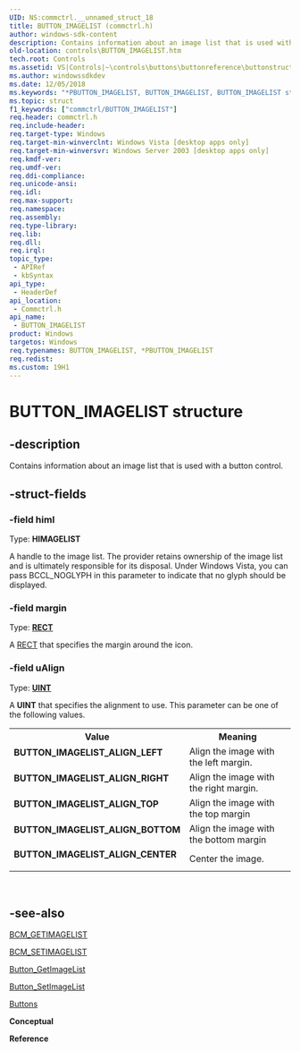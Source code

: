 ```yaml
---
UID: NS:commctrl.__unnamed_struct_18
title: BUTTON_IMAGELIST (commctrl.h)
author: windows-sdk-content
description: Contains information about an image list that is used with a button control.
old-location: controls\BUTTON_IMAGELIST.htm
tech.root: Controls
ms.assetid: VS|Controls|~\controls\buttons\buttonreference\buttonstructures\button_imagelist.htm
ms.author: windowssdkdev
ms.date: 12/05/2018
ms.keywords: "*PBUTTON_IMAGELIST, BUTTON_IMAGELIST, BUTTON_IMAGELIST structure [Windows Controls], BUTTON_IMAGELIST_ALIGN_BOTTOM, BUTTON_IMAGELIST_ALIGN_CENTER, BUTTON_IMAGELIST_ALIGN_LEFT, BUTTON_IMAGELIST_ALIGN_RIGHT, BUTTON_IMAGELIST_ALIGN_TOP, PBUTTON_IMAGELIST, PBUTTON_IMAGELIST structure pointer [Windows Controls], _win32_BUTTON_IMAGELIST_str, _win32_BUTTON_IMAGELIST_str_cpp, commctrl/BUTTON_IMAGELIST, commctrl/PBUTTON_IMAGELIST, controls.BUTTON_IMAGELIST, controls._win32_BUTTON_IMAGELIST_str"
ms.topic: struct
f1_keywords: ["commctrl/BUTTON_IMAGELIST"]
req.header: commctrl.h
req.include-header: 
req.target-type: Windows
req.target-min-winverclnt: Windows Vista [desktop apps only]
req.target-min-winversvr: Windows Server 2003 [desktop apps only]
req.kmdf-ver: 
req.umdf-ver: 
req.ddi-compliance: 
req.unicode-ansi: 
req.idl: 
req.max-support: 
req.namespace: 
req.assembly: 
req.type-library: 
req.lib: 
req.dll: 
req.irql: 
topic_type:
 - APIRef
 - kbSyntax
api_type:
 - HeaderDef
api_location:
 - Commctrl.h
api_name:
 - BUTTON_IMAGELIST
product: Windows
targetos: Windows
req.typenames: BUTTON_IMAGELIST, *PBUTTON_IMAGELIST
req.redist: 
ms.custom: 19H1
---
```


# BUTTON_IMAGELIST structure


## -description


Contains information about an image list that is used with a button control.


## -struct-fields




### -field himl

Type: <b>HIMAGELIST</b>

A handle to the image list. The provider retains ownership of the image list and is ultimately responsible for its disposal. Under Windows Vista, you can pass BCCL_NOGLYPH in this parameter to indicate that no glyph should be displayed.


### -field margin

Type: <b><a href="/windows/desktop/api/windef/ns-windef-rect">RECT</a></b>

A <a href="/windows/desktop/api/windef/ns-windef-rect">RECT</a> that specifies the margin around the icon.


### -field uAlign

Type: <b><a href="https://docs.microsoft.com/windows/desktop/WinProg/windows-data-types">UINT</a></b>

A <b>UINT</b> that specifies the alignment to use. This parameter can be one of the following values.

<table>
<tr>
<th>Value</th>
<th>Meaning</th>
</tr>
<tr>
<td width="40%"><a id="BUTTON_IMAGELIST_ALIGN_LEFT"></a><a id="button_imagelist_align_left"></a><dl>
<dt><b>BUTTON_IMAGELIST_ALIGN_LEFT</b></dt>
</dl>
</td>
<td width="60%">
Align the image with the left margin.

</td>
</tr>
<tr>
<td width="40%"><a id="BUTTON_IMAGELIST_ALIGN_RIGHT"></a><a id="button_imagelist_align_right"></a><dl>
<dt><b>BUTTON_IMAGELIST_ALIGN_RIGHT</b></dt>
</dl>
</td>
<td width="60%">
Align the image with the right margin.

</td>
</tr>
<tr>
<td width="40%"><a id="BUTTON_IMAGELIST_ALIGN_TOP"></a><a id="button_imagelist_align_top"></a><dl>
<dt><b>BUTTON_IMAGELIST_ALIGN_TOP</b></dt>
</dl>
</td>
<td width="60%">
Align the image with the top margin

</td>
</tr>
<tr>
<td width="40%"><a id="BUTTON_IMAGELIST_ALIGN_BOTTOM"></a><a id="button_imagelist_align_bottom"></a><dl>
<dt><b>BUTTON_IMAGELIST_ALIGN_BOTTOM</b></dt>
</dl>
</td>
<td width="60%">
Align the image with the bottom margin

</td>
</tr>
<tr>
<td width="40%"><a id="BUTTON_IMAGELIST_ALIGN_CENTER"></a><a id="button_imagelist_align_center"></a><dl>
<dt><b>BUTTON_IMAGELIST_ALIGN_CENTER</b></dt>
</dl>
</td>
<td width="60%">
Center the image.

</td>
</tr>
</table>
 


## -see-also




<a href="https://docs.microsoft.com/windows/desktop/Controls/bcm-getimagelist">BCM_GETIMAGELIST</a>



<a href="https://docs.microsoft.com/windows/desktop/Controls/bcm-setimagelist">BCM_SETIMAGELIST</a>



<a href="https://docs.microsoft.com/windows/desktop/api/commctrl/nf-commctrl-button_getimagelist">Button_GetImageList</a>



<a href="https://docs.microsoft.com/windows/desktop/api/commctrl/nf-commctrl-button_setimagelist">Button_SetImageList</a>



<a href="https://docs.microsoft.com/windows/desktop/Controls/buttons">Buttons</a>



<b>Conceptual</b>



<b>Reference</b>
 

 

